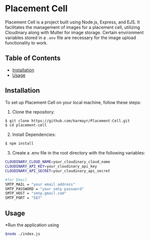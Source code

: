 # Placement Cell

Placement Cell is a project built using Node.js, Express, and EJS. It facilitates the management of images for a placement cell, utilizing Cloudinary along with Multer for image storage. Certain environment variables stored in a `.env` file are necessary for the image upload functionality to work.

## Table of Contents

- [Installation](#installation)
- [Usage](#usage)

## Installation

To set up Placement Cell on your local machine, follow these steps:

1. Clone the repository:

```bash
$ git clone https://github.com/karmayr/Placement-Cell.git
$ cd placement-cell
```
2. Install Dependencies:

```bash
$ npm install
```
3. Create a .env file in the root directory with the following variables:

```bash
CLOUDINARY_CLOUD_NAME=your_cloudinary_cloud_name
CLOUDINARY_API_KEY=your_cloudinary_api_key
CLOUDINARY_API_SECRET=your_cloudinary_api_secret

#for Email
SMTP_MAIL = "your email address"
SMTP_PASSWORD = "your smtp password"
SMTP_HOST = "smtp.gmail.com"
SMTP_PORT = "587"
```

## Usage

*Run the application using
```bash
$node ./index.js
```
